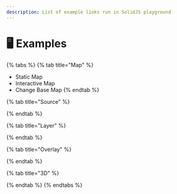 ```yaml
---
description: List of example links run in SolidJS playground
---
```


# 🖥 Examples

{% tabs %}
{% tab title="Map" %}
* Static Map
* Interactive Map
* Change Base Map
{% endtab %}

{% tab title="Source" %}

{% endtab %}

{% tab title="Layer" %}

{% endtab %}

{% tab title="Overlay" %}

{% endtab %}

{% tab title="3D" %}

{% endtab %}
{% endtabs %}
